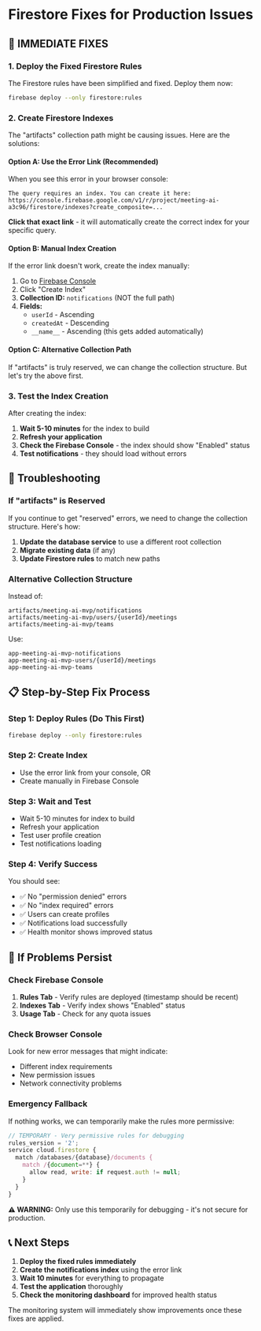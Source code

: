 # Firestore Fixes for Production Issues

## 🚨 IMMEDIATE FIXES

### 1. Deploy the Fixed Firestore Rules

The Firestore rules have been simplified and fixed. Deploy them now:

```bash
firebase deploy --only firestore:rules
```

### 2. Create Firestore Indexes

The "artifacts" collection path might be causing issues. Here are the solutions:

#### Option A: Use the Error Link (Recommended)
When you see this error in your browser console:
```
The query requires an index. You can create it here: https://console.firebase.google.com/v1/r/project/meeting-ai-a3c96/firestore/indexes?create_composite=...
```

**Click that exact link** - it will automatically create the correct index for your specific query.

#### Option B: Manual Index Creation
If the error link doesn't work, create the index manually:

1. Go to [Firebase Console](https://console.firebase.google.com/project/meeting-ai-a3c96/firestore/indexes)
2. Click "Create Index"
3. **Collection ID:** `notifications` (NOT the full path)
4. **Fields:**
   - `userId` - Ascending
   - `createdAt` - Descending
   - `__name__` - Ascending (this gets added automatically)

#### Option C: Alternative Collection Path
If "artifacts" is truly reserved, we can change the collection structure. But let's try the above first.

### 3. Test the Index Creation

After creating the index:

1. **Wait 5-10 minutes** for the index to build
2. **Refresh your application**
3. **Check the Firebase Console** - the index should show "Enabled" status
4. **Test notifications** - they should load without errors

## 🔧 Troubleshooting

### If "artifacts" is Reserved
If you continue to get "reserved" errors, we need to change the collection structure. Here's how:

1. **Update the database service** to use a different root collection
2. **Migrate existing data** (if any)
3. **Update Firestore rules** to match new paths

### Alternative Collection Structure
Instead of:
```
artifacts/meeting-ai-mvp/notifications
artifacts/meeting-ai-mvp/users/{userId}/meetings
artifacts/meeting-ai-mvp/teams
```

Use:
```
app-meeting-ai-mvp-notifications
app-meeting-ai-mvp-users/{userId}/meetings  
app-meeting-ai-mvp-teams
```

## 📋 Step-by-Step Fix Process

### Step 1: Deploy Rules (Do This First)
```bash
firebase deploy --only firestore:rules
```

### Step 2: Create Index
- Use the error link from your console, OR
- Create manually in Firebase Console

### Step 3: Wait and Test
- Wait 5-10 minutes for index to build
- Refresh your application
- Test user profile creation
- Test notifications loading

### Step 4: Verify Success
You should see:
- ✅ No "permission denied" errors
- ✅ No "index required" errors  
- ✅ Users can create profiles
- ✅ Notifications load successfully
- ✅ Health monitor shows improved status

## 🚨 If Problems Persist

### Check Firebase Console
1. **Rules Tab** - Verify rules are deployed (timestamp should be recent)
2. **Indexes Tab** - Verify index shows "Enabled" status
3. **Usage Tab** - Check for any quota issues

### Check Browser Console
Look for new error messages that might indicate:
- Different index requirements
- New permission issues
- Network connectivity problems

### Emergency Fallback
If nothing works, we can temporarily make the rules more permissive:

```javascript
// TEMPORARY - Very permissive rules for debugging
rules_version = '2';
service cloud.firestore {
  match /databases/{database}/documents {
    match /{document=**} {
      allow read, write: if request.auth != null;
    }
  }
}
```

**⚠️ WARNING:** Only use this temporarily for debugging - it's not secure for production.

## 📞 Next Steps

1. **Deploy the fixed rules immediately**
2. **Create the notifications index** using the error link
3. **Wait 10 minutes** for everything to propagate
4. **Test the application** thoroughly
5. **Check the monitoring dashboard** for improved health status

The monitoring system will immediately show improvements once these fixes are applied.